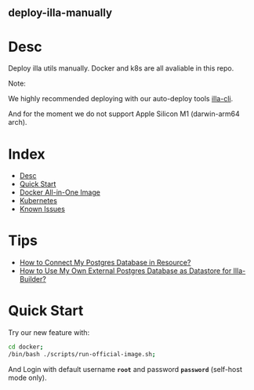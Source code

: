 deploy-illa-manually
--------------------

# Desc

Deploy illa utils manually. Docker and k8s are all avaliable in this repo.  

Note:

We highly recommended deploying with our auto-deploy tools [illa-cli](https://github.com/illacloud/illa).

And for the moment we do not support Apple Silicon M1 (darwin-arm64 arch).

# Index 

* [Desc](#Desc)
* [Quick Start](#quick-start)
* [Docker All-in-One Image](./docker/README.md)
* [Kubernetes](./kubernetes/README.md)
* [Known Issues](./known-issues/known-issues.md)


# Tips
* [How to Connect My Postgres Database in Resource?](#how-to-connect-my-postgres-database-in-resource.md)
* [How to Use My Own External Postgres Database as Datastore for Illa-Builder?](#how-to-use-my-own-external-postgres-databaseas-datastore-for-illa-builder.md)


# Quick Start

Try our new feature with:

```sh
cd docker;
/bin/bash ./scripts/run-official-image.sh;
```


And Login with default username **```root```** and password **```password```** (self-host mode only).
